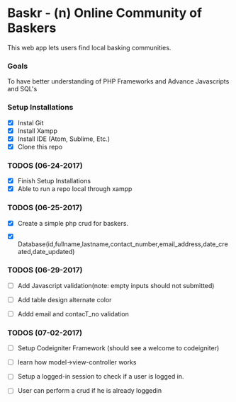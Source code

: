 Baskr - (n) Online Community of Baskers
======

This web app lets users find local basking communities.

### Goals
To have better understanding of PHP Frameworks and Advance Javascripts and SQL's

### Setup Installations
- [x] Instal Git
- [x] Install Xampp
- [x] Install IDE (Atom, Sublime, Etc.)
- [x] Clone this repo

### TODOS (06-24-2017)
- [x] Finish Setup Installations
- [x] Able to run a repo local through xampp

### TODOS (06-25-2017)
- [x] Create a simple php crud for baskers.
- [x] Database(id,fullname,lastname,contact_number,email_address,date_created,date_updated)


### TODOS (06-29-2017)
- [ ] Add Javascript validation(note: empty inputs should not submitted)
- [ ] Add table design alternate color
- [ ] Addd email and contacT_no validation


### TODOS (07-02-2017)
- [ ] Setup Codeigniter Framework (should see a welcome to codeigniter)
- [ ] learn how model->view-controller works
- [ ] Setup a logged-in session to check if a user is logged in.
- [ ] User can perform a crud if he is already loggedin

